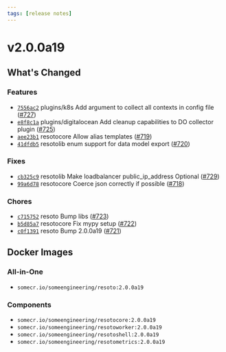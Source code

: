 ```yaml
---
tags: [release notes]
---
```


# v2.0.0a19

## What's Changed

### Features

- [`7556ac2`](https://github.com/someengineering/resoto/commit/7556ac2) <span class="badge badge--secondary">plugins/k8s</span> Add argument to collect all contexts in config file ([#727](https://github.com/someengineering/resoto/pull/727))
- [`e8f8c1a`](https://github.com/someengineering/resoto/commit/e8f8c1a) <span class="badge badge--secondary">plugins/digitalocean</span> Add cleanup capabilities to DO collector plugin ([#725](https://github.com/someengineering/resoto/pull/725))
- [`aee23b1`](https://github.com/someengineering/resoto/commit/aee23b1) <span class="badge badge--secondary">resotocore</span> Allow alias templates ([#719](https://github.com/someengineering/resoto/pull/719))
- [`41dfdb5`](https://github.com/someengineering/resoto/commit/41dfdb5) <span class="badge badge--secondary">resotolib</span> enum support for data model export ([#720](https://github.com/someengineering/resoto/pull/720))

### Fixes

- [`cb325c9`](https://github.com/someengineering/resoto/commit/cb325c9) <span class="badge badge--secondary">resotolib</span> Make loadbalancer public_ip_address Optional ([#729](https://github.com/someengineering/resoto/pull/729))
- [`99a6d78`](https://github.com/someengineering/resoto/commit/99a6d78) <span class="badge badge--secondary">resotocore</span> Coerce json correctly if possible ([#718](https://github.com/someengineering/resoto/pull/718))

### Chores

- [`c715752`](https://github.com/someengineering/resoto/commit/c715752) <span class="badge badge--secondary">resoto</span> Bump libs ([#723](https://github.com/someengineering/resoto/pull/723))
- [`b5d85a7`](https://github.com/someengineering/resoto/commit/b5d85a7) <span class="badge badge--secondary">resotocore</span> Fix mypy setup ([#722](https://github.com/someengineering/resoto/pull/722))
- [`c0f1391`](https://github.com/someengineering/resoto/commit/c0f1391) <span class="badge badge--secondary">resoto</span> Bump 2.0.0a19 ([#721](https://github.com/someengineering/resoto/pull/721))

<!--truncate-->

## Docker Images

### All-in-One

- `somecr.io/someengineering/resoto:2.0.0a19`

### Components

- `somecr.io/someengineering/resotocore:2.0.0a19`
- `somecr.io/someengineering/resotoworker:2.0.0a19`
- `somecr.io/someengineering/resotoshell:2.0.0a19`
- `somecr.io/someengineering/resotometrics:2.0.0a19`

